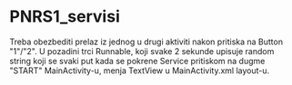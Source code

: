 # PNRS1_servisi

Treba obezbediti prelaz iz jednog u drugi aktiviti nakon pritiska na Button "1"/"2".
U pozadini trci Runnable, koji svake 2 sekunde upisuje random string koji se svaki put kada se pokrene Service pritiskom na dugme "START"
MainActivity-u, menja TextView u MainActivity.xml layout-u.
